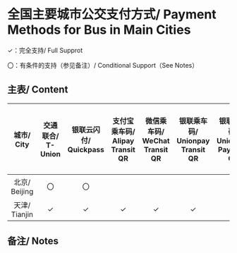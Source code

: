 # 全国主要城市公交支付方式/ Payment Methods for Bus in Main Cities

✓：完全支持/ Full Supprot

〇：有条件的支持（参见备注）/ Conditional Support（See Notes）

## 主表/ Content
| 城市/ City | 交通联合/ T-Union | 银联云闪付/ Quickpass | 支付宝乘车码/ Alipay Transit QR | 微信乘车码/ WeChat Transit QR | 银联乘车码/ Unionpay Transit QR | 银联付款码/ Unionpay Payment QR | 官方应用乘车码/ Transit QR of Official Apps | 其他指定应用/ Additional Apps |
| :-: | :-: | :-: | :-: | :-: | :-: | :-: | :-: | :-: |
| 北京/ Beijing | 〇 | 〇 | | | | | 北京一卡通 | 亿通行 |
| 天津/ Tianjin | ✓ | ✓ | ✓ | ✓ | ✓ | | | |

## 备注/ Notes
